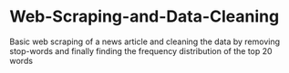 # Web-Scraping-and-Data-Cleaning
Basic web scraping of a news article and cleaning the data by removing stop-words and finally finding the frequency distribution of the top 20 words
